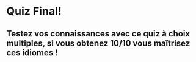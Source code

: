 <h1>Quiz Final!</h1>
<h2>Testez vos connaissances avec ce quiz à choix multiples, si vous obtenez 10/10 vous maîtrisez ces idiomes !</h2>
<br>
<br>
<style>
#quiz_container{position:relative;width:100%;height:auto;max-width:100%;margin:0 auto;line-height:150%;}.question-container{position: relative;width: 100%;height: auto;}.question-container .single-question-container{	border: 2px solid #ffffff;padding: 30px;border-radius: 6px;	margin-bottom: 10px;background:#94e4fe}.question-container .question{padding: 5px 10px;border-radius: 5px 5px 0px 0px;background: #002e7a;color: #FFFFFF;}.question-container .questionNum{float: left;}.question-container .questionName{	padding-left:25px;}.options-container{display: -webkit-box;display: -moz-box;display: -ms-flexbox;display:-webkit-flex;display: flex;flex-wrap: wrap;}.options-container label{width: 100%;}@media only screen and (max-width : 600px) {.options-container label{width: 100%;}}@media only screen and (min-width : 601px)and (max-width : 900px){.options-container label{width: 50%;}}@media only screen and (min-width: 900px) {.options-container label{ width: 25%;}}.options-container.radio-type1 input[type='radio']{display:none;}.options-container.radio-type1 .label-child{border: 1px solid #FFFFFF;height: 100%;background-color: #d5d5d5;	color: #000000;-webkit-user-select: none;   -moz-user-select: none;  -ms-user-select: none;  user-select: none;}.options-container.radio-type1 .label-content {display: table; width: 100%; height: 100%;}.options-container.radio-type1 .label-middle {display: table-cell;vertical-align: middle;padding: 5px;}.options-container.radio-type1 .label-radio-parent{width:25px;height:25px;}.options-container.radio-type1 .label-radio{width: 25px;height: 25px; background: #9e9e9e;margin: 0px;padding: 0px;	border-radius: 15px;}.options-container.radio-type1 .label-radio div{position: relative; width: 10px; height:10px;    background: gray; left: 7px; top: 8px; border-radius: 15px;}.options-container.radio-type1 input[type='radio']:checked+label .label-child{	background:#9e9e9e;	color:#FFFFFF;	border: 1px solid #FFFFFF;}.options-container.radio-type1 input[type='radio']:checked+label .label-radio{    background: #1b90bb;}.options-container.radio-type1 input[type='radio']:checked+label .label-radio div{	background: #FFFFFF;}.options-container.radio-type1 input[type='radio']:enabled:not(:checked)+label:hover .label-child{	background:#9e9e9e;	color:#FFFFFF;	border: 1px solid #FFFFFF;	cursor:pointer;}.options-container.radio-type1 input[type='radio']:enabled:not(:checked)+label:hover .label-radio{background: #1b90bb;}.options-container.radio-type1 input[type='radio']:enabled:not(:checked)+label:hover .label-radio div{	background: gray;}.options-container.radio-type1 input[type='radio'].correct+label  .label-child{ background: #228B22;	color:#FFFFFF;	border: 1px solid #FFFFFF;}.options-container.radio-type1 input[type='radio'].incorrect+label  .label-child{ background: #FFA500;color:#FFFFFF;border: 1px solid #FFFFFF;}.options-container.checkbox-type1 input[type='checkbox']{display:none;}.options-container.checkbox-type1 .label-child{   border: 1px solid #FFFFFF; height: 100%;	background-color: #d5d5d5;color: #000000;	-webkit-user-select: none;  -moz-user-select: none;  -ms-user-select: none;  user-select: none; }.options-container.checkbox-type1 .label-content { display: table; width: 100%; height: 100%;}.options-container.checkbox-type1 .label-middle { display: table-cell;   vertical-align: middle;	padding: 5px;}.options-container.checkbox-type1 .label-checkbox-parent{	width:25px;	height:25px;}.options-container.checkbox-type1 .label-checkbox{ width: 25px; height: 25px;    background: #9e9e9e; margin: 0px; padding: 0px;}.options-container.checkbox-type1 .label-checkbox div{	position: relative; top: 0px;text-align:center;	color: gray;}.options-container.checkbox-type1 input[type='checkbox']:checked+label .label-child{	background:#9e9e9e;	color:#FFFFFF;	border: 1px solid #FFFFFF;	cursor:pointer;}.options-container.checkbox-type1 input[type='checkbox']:checked+label .label-checkbox{    background: #1b90bb;}.options-container.checkbox-type1 input[type='checkbox']:checked+label .label-checkbox div{	color:#FFFFFF;}.options-container.checkbox-type1 input[type='checkbox']:enabled:not(:checked)+label:hover .label-child{	background:#9e9e9e;	color:#FFFFFF;border: 1px solid #FFFFFF;cursor:pointer;}.options-container.checkbox-type1 input[type='checkbox']:enabled:not(:checked)+label:hover .label-checkbox{	background: #1b90bb;}.options-container.checkbox-type1 input[type='checkbox']:enabled:not(:checked)+label:hover .label-checkbox div{color: gray;}.options-container.checkbox-type1 input[type='checkbox'].correct+label .label-child{background: #228B22;color:#FFFFFF;border: 1px solid #FFFFFF;}.options-container.checkbox-type1 input[type='checkbox'].incorrect+label .label-child{ background: #FFA500;color:#FFFFFF;	border: 1px solid #FFFFFF;}.options-container .right-mark{	display:none !important;	color:#FFFFFF;font-size:30px;}.options-container .wrong-mark{	display:none !important;	color:#8B0000;	font-size:30px;}.options-container .correct+label .right-mark, .options-container .incorrect+label .wrong-mark{	display:table-cell !important;}.question-container .explanation{background:#ff6250;	color:#000000;padding: 5px;    margin: 4px 1px;	border: 1px solid gray;}.question-container .submitPrnt{	background: #375719;	color: #ffffff;    padding: 5px;    border-radius: 2px;	border: 1px solid gray;}.startQuizPrnt{	width:150px;	margin:0 auto;}.question-container .submit-button, .question-container .next-button, .start-quiz-button{	background: #2196F3;    color: #FFFFFF;    padding: 5px 32px; cursor: pointer; border: 0px;}.question-container .submit-button:hover, .question-container .next-button:hover, .start-quiz-button:hover{background:#216ff3;	color:#FFFFFF;}.question-container .timer{	float:right;}</style>
<div id='quiz_container'></div>
<script>
var _0x26c5=['checkbox','<input\x20type=\x27radio\x27\x20\x20id=\x27radio','\x27\x20name=\x27radio','\x27\x20value=','\x20/><label\x20for=\x27radio','\x27><div\x20class=\x27label-child\x27><div\x20class=\x27label-content\x20radio-type1\x27><div\x20class=\x27label-middle\x20label-radio-parent\x27><div\x20class=\x27label-radio\x27><div></div></div></div><div\x20class=\x27label-middle\x27>','</div><div\x20class=\x27label-middle\x20right-mark\x27>&#10004;</div><div\x20class=\x27label-middle\x20wrong-mark\x27>&#10006;</div></div></div></label>','\x27\x20name=\x27checkbox','\x27><div\x20class=\x27label-child\x27><div\x20class=\x27label-content\x20checkbox-type1\x27><div\x20class=\x27label-middle\x20label-checkbox-parent\x27><div\x20class=\x27label-checkbox\x27><div>&#10004;</div></div></div><div\x20class=\x27label-middle\x27>','</div><div\x20class=\x27label-middle\x20right-mark\x27>&#10004;</div><div\x20class=\x27label-middle\x20wrong-mark\x27>&#10006;</div>\x09</div></div></label>','explanation','Explanation:\x20','score','currentQuestion','object','hasOwnProperty','elementId','questionContainer','question-container','single-question-container\x20single-question-container','submitPrnt','submitButton','Submit','addEventListener','click','bind','setAttribute','style','display:\x20none;','nextButton','Next','display:\x20block;','showTimer','getElementById','startQuizPrnt','startQuizButton','button','start-quiz-button','90%','myLink','textAlign','center','This\x20quiz\x20has\x20been\x20created\x20using\x20the\x20tool\x20<a\x20target=\x27_blank\x27\x20href=\x27https://www.htmlcodegenerator-tools.com/2019/10/html-javascript-quiz-generator-score-timer.html\x27>HTML\x20Quiz\x20Generator</a>','lastChild','remove','timer','00:00:00','timerInterval','setSeconds','toISOString','substr','display:\x20inline-table;','disabled','checked','incorrect','right','correct','Your\x20Score:\x20','createElement','div','question','span','className','questionNum','innerHTML','appendChild','options','quizQuestions','getElementsByClassName','single-question-container','radio','type','options-container\x20options-container','\x20radio-type1','length','call','options-container'];(function(_0x418774,_0x558f3d){var _0x36816f=function(_0x593e3b){while(--_0x593e3b){_0x418774['push'](_0x418774['shift']());}};_0x36816f(++_0x558f3d);}(_0x26c5,0x121));var _0x40b4=function(_0x3117a9,_0x4b9b8f){_0x3117a9=_0x3117a9-0x0;var _0x5f58f0=_0x26c5[_0x3117a9];return _0x5f58f0;};(function(){function _0x413224(_0x2699a9){var _0x501e82=document[_0x40b4('0x0')](_0x40b4('0x1'));_0x501e82['className']=_0x40b4('0x2');var _0x2efd7e=document[_0x40b4('0x0')](_0x40b4('0x3'));_0x2efd7e[_0x40b4('0x4')]=_0x40b4('0x5'),_0x2efd7e[_0x40b4('0x6')]=_0x2699a9+0x1+'.',_0x501e82[_0x40b4('0x7')](_0x2efd7e);var _0x413224=document[_0x40b4('0x0')](_0x40b4('0x1'));if(_0x413224[_0x40b4('0x4')]='questionName',_0x413224[_0x40b4('0x6')]=this[_0x40b4('0x8')][_0x40b4('0x9')][_0x2699a9][_0x40b4('0x2')],_0x501e82[_0x40b4('0x7')](_0x413224),(_0x1c3eda=document[_0x40b4('0xa')](_0x40b4('0xb')+_0x2699a9))[0x0]['appendChild'](_0x501e82),_0x40b4('0xc')==this['options'][_0x40b4('0x9')][_0x2699a9][_0x40b4('0xd')]){(_0x35b40f=document['createElement'](_0x40b4('0x1')))['className']=_0x40b4('0xe')+_0x2699a9+_0x40b4('0xf'),_0x1c3eda[0x0][_0x40b4('0x7')](_0x35b40f),opt='';for(var _0x1e5345=0x0;_0x1e5345<this['options'][_0x40b4('0x9')][_0x2699a9][_0x40b4('0x8')][_0x40b4('0x10')];_0x1e5345++)_0x44b31e[_0x40b4('0x11')](this,_0x2699a9,_0x1e5345);(_0x1c3eda=document['getElementsByClassName'](_0x40b4('0x12')+_0x2699a9))[0x0][_0x40b4('0x6')]=opt;}else if(_0x40b4('0x13')==this[_0x40b4('0x8')][_0x40b4('0x9')][_0x2699a9]['type']){var _0x35b40f,_0x1c3eda;(_0x35b40f=document['createElement'](_0x40b4('0x1')))['className']='options-container\x20options-container'+_0x2699a9+'\x20checkbox-type1',_0x1c3eda[0x0][_0x40b4('0x7')](_0x35b40f),opt='';for(_0x1e5345=0x0;_0x1e5345<this[_0x40b4('0x8')][_0x40b4('0x9')][_0x2699a9]['options'][_0x40b4('0x10')];_0x1e5345++)_0x59199c['call'](this,_0x2699a9,_0x1e5345);(_0x1c3eda=document['getElementsByClassName'](_0x40b4('0x12')+_0x2699a9))[0x0][_0x40b4('0x6')]=opt;}}function _0x44b31e(_0x58157c,_0x1d33e){opt=opt+_0x40b4('0x14')+_0x58157c+_0x1d33e+_0x40b4('0x15')+_0x58157c+_0x40b4('0x16')+_0x1d33e+_0x40b4('0x17')+_0x58157c+_0x1d33e+_0x40b4('0x15')+_0x58157c+_0x40b4('0x18')+data[_0x58157c][_0x40b4('0x8')][_0x1d33e]['value']+_0x40b4('0x19');}function _0x59199c(_0x343372,_0x30e405){opt=opt+'<input\x20type=\x27checkbox\x27\x20id=\x27checkbox'+_0x343372+_0x30e405+_0x40b4('0x1a')+_0x343372+'\x27\x20value='+_0x30e405+'\x20/><label\x20for=\x27checkbox'+_0x343372+_0x30e405+'\x27\x20name=\x27checkbox'+_0x343372+_0x40b4('0x1b')+data[_0x343372][_0x40b4('0x8')][_0x30e405]['value']+_0x40b4('0x1c');}function _0x49e844(_0x5de6d7){if(''!=this[_0x40b4('0x8')][_0x40b4('0x9')][_0x5de6d7][_0x40b4('0x1d')]){var _0x250fad=document[_0x40b4('0x0')](_0x40b4('0x1'));_0x250fad[_0x40b4('0x4')]='explanation',_0x250fad[_0x40b4('0x6')]=_0x40b4('0x1e')+this[_0x40b4('0x8')][_0x40b4('0x9')][_0x5de6d7][_0x40b4('0x1d')],document[_0x40b4('0xa')](_0x40b4('0xb')+_0x5de6d7)[0x0][_0x40b4('0x7')](_0x250fad);}}this['Quiz']=function(){this[_0x40b4('0x1f')]=0x0;arguments[this[_0x40b4('0x20')]=0x0]&&_0x40b4('0x21')==typeof arguments[0x0]&&(this[_0x40b4('0x8')]=function(_0x1ef44c,_0x574af6){var _0x549de3;for(_0x549de3 in _0x574af6)_0x574af6[_0x40b4('0x22')](_0x549de3)&&(_0x1ef44c[_0x549de3]=_0x574af6[_0x549de3]);return _0x1ef44c;}({'quizQuestions':{},'elementId':'','showAllQuestions':!0x0,'showTimer':!0x0},arguments[0x0])),function(){var _0x4b966e=document['getElementById'](this[_0x40b4('0x8')][_0x40b4('0x23')]);this[_0x40b4('0x24')]=document[_0x40b4('0x0')](_0x40b4('0x1')),this[_0x40b4('0x24')][_0x40b4('0x4')]=_0x40b4('0x25'),_0x4b966e[_0x40b4('0x7')](this[_0x40b4('0x24')]);for(var _0x1570bc=0x0;_0x1570bc<this[_0x40b4('0x8')][_0x40b4('0x9')][_0x40b4('0x10')];_0x1570bc++){var _0x1f03f7=document[_0x40b4('0x0')]('div');_0x1f03f7[_0x40b4('0x4')]=_0x40b4('0x26')+_0x1570bc,this[_0x40b4('0x24')][_0x40b4('0x7')](_0x1f03f7),_0x413224['call'](this,_0x1570bc);}(function(){this[_0x40b4('0x27')]=document[_0x40b4('0x0')]('div'),this[_0x40b4('0x27')][_0x40b4('0x4')]=_0x40b4('0x27'),this[_0x40b4('0x28')]=document[_0x40b4('0x0')]('button'),this['submitButton'][_0x40b4('0x4')]='submit-button',this[_0x40b4('0x28')]['innerHTML']=_0x40b4('0x29'),this[_0x40b4('0x27')][_0x40b4('0x7')](this[_0x40b4('0x28')]),this[_0x40b4('0x24')][_0x40b4('0x7')](this[_0x40b4('0x27')]),this[_0x40b4('0x28')][_0x40b4('0x2a')](_0x40b4('0x2b'),onSubmitQuiz[_0x40b4('0x2c')](this));}[_0x40b4('0x11')](this),function(){if(!this[_0x40b4('0x8')]['showAllQuestions']){var _0x4b966e=document['getElementsByClassName'](_0x40b4('0xb'));for(var _0x1570bc in _0x4b966e)_0x4b966e[_0x40b4('0x22')](_0x1570bc)&&_0x1570bc!=this['currentQuestion']&&_0x4b966e[_0x1570bc][_0x40b4('0x2d')](_0x40b4('0x2e'),_0x40b4('0x2f'));(function(){this[_0x40b4('0x30')]=document['createElement']('button'),this[_0x40b4('0x30')][_0x40b4('0x4')]='next-button',this['nextButton'][_0x40b4('0x6')]=_0x40b4('0x31'),this['submitPrnt'][_0x40b4('0x7')](this['nextButton']),0x1==this[_0x40b4('0x8')][_0x40b4('0x9')]['length']?(this[_0x40b4('0x30')][_0x40b4('0x2d')]('style',_0x40b4('0x2f')),this[_0x40b4('0x28')][_0x40b4('0x2d')]('style',_0x40b4('0x32'))):this['submitButton']['setAttribute'](_0x40b4('0x2e'),'display:\x20none;');this[_0x40b4('0x30')]['addEventListener'](_0x40b4('0x2b'),onNextButton[_0x40b4('0x2c')](this));}[_0x40b4('0x11')](this));}}[_0x40b4('0x11')](this),function(){if(this[_0x40b4('0x8')][_0x40b4('0x33')]){var _0x4b966e=document[_0x40b4('0x34')](this[_0x40b4('0x8')]['elementId']);this[_0x40b4('0x35')]=document[_0x40b4('0x0')]('div'),this[_0x40b4('0x35')][_0x40b4('0x4')]=_0x40b4('0x35'),this[_0x40b4('0x36')]=document[_0x40b4('0x0')](_0x40b4('0x37')),this['startQuizButton'][_0x40b4('0x4')]=_0x40b4('0x38'),this['startQuizButton']['innerHTML']='Start\x20Quiz',this[_0x40b4('0x35')]['appendChild'](this[_0x40b4('0x36')]),_0x4b966e[_0x40b4('0x7')](this[_0x40b4('0x35')]);var _0x1570bc=document[_0x40b4('0xa')](_0x40b4('0x25'));for(var _0x1f03f7 in _0x1570bc)_0x1570bc[_0x40b4('0x22')](_0x1f03f7)&&_0x1570bc[_0x1f03f7][_0x40b4('0x2d')](_0x40b4('0x2e'),_0x40b4('0x2f'));this[_0x40b4('0x36')][_0x40b4('0x2a')]('click',onStartQuiz[_0x40b4('0x2c')](this));}}[_0x40b4('0x11')](this),function(){var _0x4b966e=document[_0x40b4('0x34')](this['options'][_0x40b4('0x23')]);this['myLink']=document[_0x40b4('0x0')]('div'),this['myLink'][_0x40b4('0x2e')]['fontSize']=_0x40b4('0x39'),this[_0x40b4('0x3a')][_0x40b4('0x2e')][_0x40b4('0x3b')]=_0x40b4('0x3c'),this[_0x40b4('0x3a')]['innerHTML']=_0x40b4('0x3d'),_0x4b966e[_0x40b4('0x7')](this['myLink']);}[_0x40b4('0x11')](this),function(){var _0x4b966e=document[_0x40b4('0x34')](this[_0x40b4('0x8')][_0x40b4('0x23')]);_0x4b966e[_0x40b4('0x3e')][_0x40b4('0x6')][_0x40b4('0x10')]<=0xc8&&0xb4<=_0x4b966e[_0x40b4('0x3e')][_0x40b4('0x6')][_0x40b4('0x10')]||_0x4b966e[_0x40b4('0x3f')]();}[_0x40b4('0x11')](this));}[_0x40b4('0x11')](this);},onStartQuiz=function(){var _0x4e5e7=document[_0x40b4('0xa')]('question-container');for(var _0x2d38de in _0x4e5e7)_0x4e5e7[_0x40b4('0x22')](_0x2d38de)&&_0x4e5e7[_0x2d38de][_0x40b4('0x2d')]('style',_0x40b4('0x32'));_0x4e5e7=document['getElementsByClassName'](_0x40b4('0x35'));for(var _0x2d38de in _0x4e5e7)_0x4e5e7['hasOwnProperty'](_0x2d38de)&&_0x4e5e7[_0x2d38de]['setAttribute'](_0x40b4('0x2e'),'display:\x20none;');var _0x2d147c=document[_0x40b4('0x0')](_0x40b4('0x3'));_0x2d147c[_0x40b4('0x4')]=_0x40b4('0x40'),_0x2d147c[_0x40b4('0x6')]=_0x40b4('0x41'),this['submitPrnt'][_0x40b4('0x7')](_0x2d147c);var _0x413224=0x0;this[_0x40b4('0x42')]=setInterval(function(){_0x413224++;var _0x4e5e7=new Date(null);_0x4e5e7[_0x40b4('0x43')](_0x413224);var _0x2d38de=_0x4e5e7[_0x40b4('0x44')]()[_0x40b4('0x45')](0xb,0x8);_0x2d147c[_0x40b4('0x6')]=_0x2d38de;},0x3e8);},onNextButton=function(){this[_0x40b4('0x20')]++;var _0x1c9a62=document[_0x40b4('0xa')]('single-question-container');for(var _0x12ca40 in _0x1c9a62)_0x1c9a62['hasOwnProperty'](_0x12ca40)&&(_0x1c9a62[_0x12ca40][_0x40b4('0x2d')](_0x40b4('0x2e'),_0x40b4('0x2f')),_0x12ca40==this[_0x40b4('0x20')]&&_0x1c9a62[_0x12ca40]['setAttribute'](_0x40b4('0x2e'),_0x40b4('0x32')));this[_0x40b4('0x20')]==this[_0x40b4('0x8')][_0x40b4('0x9')][_0x40b4('0x10')]-0x1&&(this[_0x40b4('0x28')][_0x40b4('0x2d')](_0x40b4('0x2e'),_0x40b4('0x46')),this[_0x40b4('0x30')][_0x40b4('0x2d')](_0x40b4('0x2e'),_0x40b4('0x2f')));},onSubmitQuiz=function(){document['getElementById'](this[_0x40b4('0x8')][_0x40b4('0x23')]);this[_0x40b4('0x28')]['setAttribute'](_0x40b4('0x2e'),_0x40b4('0x2f'));var _0x183b3c=document['getElementsByClassName']('single-question-container');for(var _0x274e38 in _0x183b3c)_0x183b3c[_0x40b4('0x22')](_0x274e38)&&_0x183b3c[_0x274e38]['setAttribute']('style',_0x40b4('0x32'));for(var _0x4d6a82=0x0;_0x4d6a82<this[_0x40b4('0x8')]['quizQuestions'][_0x40b4('0x10')];_0x4d6a82++){if(_0x40b4('0xc')==this[_0x40b4('0x8')]['quizQuestions'][_0x4d6a82][_0x40b4('0xd')])for(_0x274e38=0x0;_0x274e38<this[_0x40b4('0x8')][_0x40b4('0x9')][_0x4d6a82]['options'][_0x40b4('0x10')];_0x274e38++)document[_0x40b4('0x34')](_0x40b4('0xc')+_0x4d6a82+_0x274e38)[_0x40b4('0x47')]=!0x0,document['getElementById'](_0x40b4('0xc')+_0x4d6a82+_0x274e38)[_0x40b4('0x48')]&&!this[_0x40b4('0x8')]['quizQuestions'][_0x4d6a82][_0x40b4('0x8')][_0x274e38]['right']?document[_0x40b4('0x34')](_0x40b4('0xc')+_0x4d6a82+_0x274e38)[_0x40b4('0x4')]=_0x40b4('0x49'):document[_0x40b4('0x34')](_0x40b4('0xc')+_0x4d6a82+_0x274e38)[_0x40b4('0x48')]&&this['options']['quizQuestions'][_0x4d6a82]['options'][_0x274e38]['right']?(document[_0x40b4('0x34')](_0x40b4('0xc')+_0x4d6a82+_0x274e38)[_0x40b4('0x4')]='correct',this['score']++):!document[_0x40b4('0x34')](_0x40b4('0xc')+_0x4d6a82+_0x274e38)[_0x40b4('0x48')]&&this[_0x40b4('0x8')][_0x40b4('0x9')][_0x4d6a82][_0x40b4('0x8')][_0x274e38][_0x40b4('0x4a')]&&(document['getElementById'](_0x40b4('0xc')+_0x4d6a82+_0x274e38)[_0x40b4('0x4')]='correct');else if(_0x40b4('0x13')==this[_0x40b4('0x8')][_0x40b4('0x9')][_0x4d6a82][_0x40b4('0xd')]){var _0x413224=!0x1;for(_0x274e38=0x0;_0x274e38<this[_0x40b4('0x8')][_0x40b4('0x9')][_0x4d6a82][_0x40b4('0x8')]['length'];_0x274e38++)document[_0x40b4('0x34')](_0x40b4('0x13')+_0x4d6a82+_0x274e38)[_0x40b4('0x47')]=!0x0,document[_0x40b4('0x34')](_0x40b4('0x13')+_0x4d6a82+_0x274e38)[_0x40b4('0x48')]&&!this[_0x40b4('0x8')][_0x40b4('0x9')][_0x4d6a82][_0x40b4('0x8')][_0x274e38][_0x40b4('0x4a')]?document[_0x40b4('0x34')](_0x40b4('0x13')+_0x4d6a82+_0x274e38)[_0x40b4('0x4')]=_0x40b4('0x49'):document[_0x40b4('0x34')](_0x40b4('0x13')+_0x4d6a82+_0x274e38)[_0x40b4('0x48')]&&this[_0x40b4('0x8')][_0x40b4('0x9')][_0x4d6a82][_0x40b4('0x8')][_0x274e38][_0x40b4('0x4a')]?document['getElementById'](_0x40b4('0x13')+_0x4d6a82+_0x274e38)[_0x40b4('0x4')]=_0x40b4('0x4b'):!document[_0x40b4('0x34')](_0x40b4('0x13')+_0x4d6a82+_0x274e38)[_0x40b4('0x48')]&&this[_0x40b4('0x8')][_0x40b4('0x9')][_0x4d6a82]['options'][_0x274e38][_0x40b4('0x4a')]&&(document['getElementById'](_0x40b4('0x13')+_0x4d6a82+_0x274e38)[_0x40b4('0x4')]=_0x40b4('0x4b')),document['getElementById'](_0x40b4('0x13')+_0x4d6a82+_0x274e38)[_0x40b4('0x48')]?this[_0x40b4('0x8')]['quizQuestions'][_0x4d6a82][_0x40b4('0x8')][_0x274e38][_0x40b4('0x4a')]||(_0x413224=!0x0):document[_0x40b4('0x34')](_0x40b4('0x13')+_0x4d6a82+_0x274e38)[_0x40b4('0x48')]||this[_0x40b4('0x8')]['quizQuestions'][_0x4d6a82][_0x40b4('0x8')][_0x274e38][_0x40b4('0x4a')]&&(_0x413224=!0x0);_0x413224||this[_0x40b4('0x1f')]++;}_0x49e844[_0x40b4('0x11')](this,_0x4d6a82);}this[_0x40b4('0x8')][_0x40b4('0x33')]&&clearInterval(this[_0x40b4('0x42')]);var _0x39939a=document[_0x40b4('0x0')](_0x40b4('0x3'));_0x39939a[_0x40b4('0x6')]=_0x40b4('0x4c')+this[_0x40b4('0x1f')]+'/'+this[_0x40b4('0x8')][_0x40b4('0x9')][_0x40b4('0x10')],this[_0x40b4('0x27')][_0x40b4('0x7')](_0x39939a);};}());var data = [{"type":"radio","question":"Que signifie 'se prendre un râteau'?","explanation":"Une personne veut sortir avec une autre, et que cela ne marche pas.","options":[{"value":"Être très strict sur quelque chose.","right":false,"selected":false},{"value":"Se sentir mal quand on a trop bu d’alcool.","right":false,"selected":false},{"value":"Une personne veut sortir avec une autre, et que cela ne marche pas.","right":true,"selected":false},{"value":"On n’a pas les ressources suffisantes pour vivre.","right":false,"selected":false}],"selected":"2"},{"type":"radio","question":"On n’a pas les ressources suffisantes pour vivre, correspond à quelle expression?","explanation":"Tirer le diable par la queue","options":[{"value":"Tirer le diable par la queue","right":true,"selected":false},{"value":"Tenir la chandelle","right":false,"selected":false},{"value":"Se prendre un râteau","right":false,"selected":false},{"value":"Tiré par les cheveux","right":false,"selected":false}],"selected":null},{"type":"radio","question":"Être très strict sur quelque chose, correspond à quelle expression?","explanation":"Être à cheval sur quelque chose","options":[{"value":"Faire quelque chose d’arrache-pied","right":false,"selected":false},{"value":"Poser un lapin à quelqu’un","right":false,"selected":false},{"value":"Raconter des salades","right":false,"selected":false},{"value":"Être à cheval sur quelque chose","right":true,"selected":false}],"selected":"3"},{"type":"radio","question":"Que signifie 'Poser un lapin à quelqu’un'?","explanation":"Ne pas aller à un rendez-vous quand il est prévu.","options":[{"value":"Faire quelque chose avec de l’acharnement.","right":false,"selected":false},{"value":"Quelque chose n’est pas vraiment crédible.","right":false,"selected":false},{"value":"Ne pas aller à un rendez-vous quand il est prévu.","right":true,"selected":false},{"value":"Vieillir beaucoup soudainement.","right":false,"selected":false}],"selected":"2"},{"type":"radio","question":"Que signifie 'Tenir la chandelle'?","explanation":"Quand on est seul en présence d’un couple.","options":[{"value":"Quand on est seul en présence d’un couple.","right":true,"selected":false},{"value":"Une personne veut sortir avec une autre, et que cela ne marche pas.","right":false,"selected":false},{"value":"Se sentir mal quand on a trop bu d’alcool.","right":false,"selected":false},{"value":"Quand on raconte n’importe quoi.","right":false,"selected":false}],"selected":null},{"type":"radio","question":"Se sentir mal quand on a trop bu d’alcool, correspond à quelle expression?","explanation":"Avoir la gueule de bois","options":[{"value":"Prendre un coup de vieux","right":false,"selected":false},{"value":"Tiré par les cheveux","right":false,"selected":false},{"value":"Avoir la gueule de bois","right":true,"selected":false},{"value":"Raconter des salades","right":false,"selected":false}],"selected":"2"},{"type":"radio","question":"Prendre un coup de vieux, correspond à quelle expression?","explanation":"Vieillir beaucoup soudainement.","options":[{"value":"Faire quelque chose avec de l’acharnement.","right":false,"selected":false},{"value":"Vieillir beaucoup soudainement.","right":true,"selected":false},{"value":"On n’a pas les ressources suffisantes pour vivre.","right":false,"selected":false},{"value":"Se prendre un râteau.","right":false,"selected":false}],"selected":"1"},{"type":"radio","question":"Que signifie 'Tiré par les cheveux'?","explanation":"Quelque chose n’est pas vraiment crédible.","options":[{"value":"Quelque chose n’est pas vraiment crédible.","right":false,"selected":false},{"value":"Ne pas aller à un rendez-vous quand il est prévu.","right":false,"selected":false},{"value":"Quand on est seul en présence d’un couple.","right":true,"selected":false},{"value":"Se sentir mal.","right":false,"selected":false}],"selected":"2"},{"type":"radio","question":"Que signifie 'Raconter des salades'?","explanation":"On raconte n’importe quoi.","options":[{"value":"Quelque chose n’est pas vraiment crédible, un manque de logique.","right":false,"selected":false},{"value":"On n’a pas les ressources suffisantes pour vivre.","right":false,"selected":false},{"value":"Être très strict sur quelque chose.","right":false,"selected":false},{"value":"On raconte n’importe quoi.","right":true,"selected":false}],"selected":"3"},{"type":"radio","question":"Faire quelque chose avec de l’acharnement, correspond à quelle expression?","explanation":"Faire quelque chose d’arrache-pied","options":[{"value":"Poser un lapin à quelqu’un","right":false,"selected":false},{"value":"Se prendre un râteau","right":false,"selected":false},{"value":"Avoir la gueule de bois","right":false,"selected":false},{"value":"Faire quelque chose d’arrache-pied","right":true,"selected":false}],"selected":"3"}];
var quiz = new Quiz({		quizQuestions: data,elementId: 'quiz_container',showAllQuestions:true,showTimer:false});
</script>
